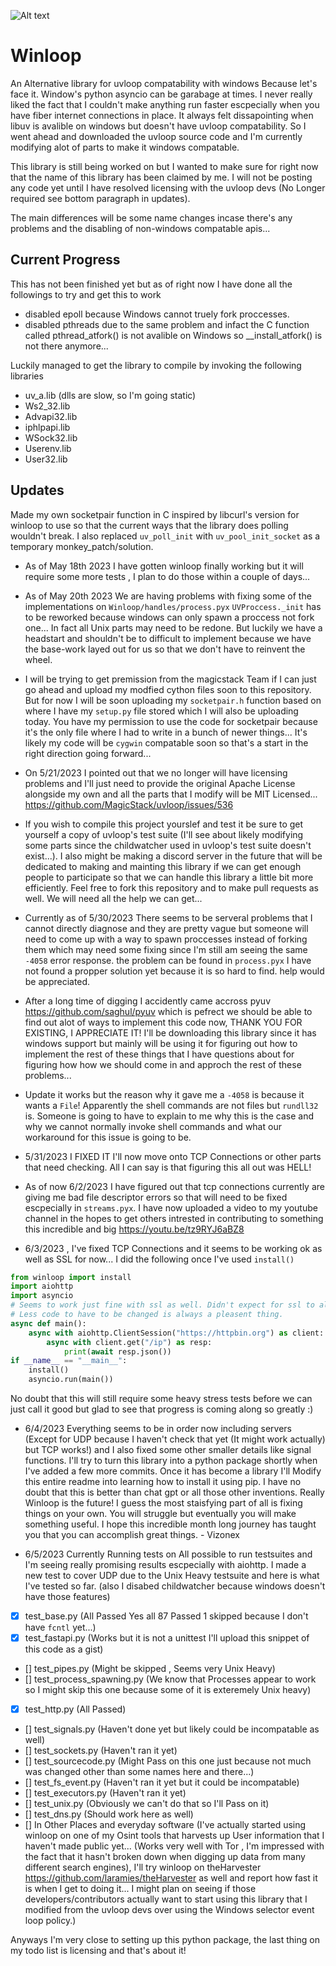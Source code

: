 ![Alt text](https://raw.githubusercontent.com/Vizonex/Winloop/main/winloop.png)

# Winloop
An Alternative library for uvloop compatability with windows Because let's face it. Window's python asyncio can be garabage at times. 
I never really liked the fact that I couldn't make anything run faster escpecially when you have fiber internet connections in place. 
It always felt dissapointing when libuv is avalible on windows but doesn't have uvloop compatability. 
So I went ahead and downloaded the uvloop source code and I'm currently modifying alot of parts to make it windows compatable. 

This library is still being worked on but I wanted to make sure for right now that the name of this library has been claimed by me. 
I will not be posting any code yet until I have resolved licensing with the uvloop devs (No Longer required see bottom paragraph in updates).

The main differences will be some name changes incase there's any problems and the disabling of non-windows compatable apis...

## Current Progress

This has not been finished yet but as of right now I have done all the followings to try and get this to work 
- disabled epoll because Windows cannot truely fork proccesses. 
- disabled pthreads due to the same problem and infact the C function called pthread_atfork() is not avalible on Windows so __install_atfork() is not there anymore...

Luckily managed to get the library to compile by invoking the following libraries 
- uv_a.lib (dlls are slow, so I'm going static)
- Ws2_32.lib
- Advapi32.lib
- iphlpapi.lib
- WSock32.lib
- Userenv.lib
- User32.lib


## Updates

Made my own socketpair function in C inspired by libcurl's version for winloop to use so that the current ways that the library does polling wouldn't break.
I also replaced `uv_poll_init` with `uv_pool_init_socket` as a temporary monkey_patch/solution. 


- As of May 18th 2023 I have gotten winloop finally working but it will require some more tests , I plan to do those within a couple of days...

- As of May 20th 2023 We are having problems with fixing some of the implementations on `Winloop/handles/process.pyx` `UVProccess._init` has to be reworked because windows can only spawn a proccess not fork one... In fact all Unix parts may need to be redone. But luckily we have a headstart and shouldn't be to difficult to implement because we have the base-work layed out for us so that we don't have to reinvent the wheel.

- I will be trying to get premission from the magicstack Team if I can just go ahead and upload my modfied cython files soon to this repository. But for now I will be soon uploading my `socketpair.h` function based on where I have my `setup.py` file stored which I will also be uploading today. You have my permission to use the code for socketpair because it's the only file where I had to write in a bunch of newer things... It's likely my code will be `cygwin` compatable soon so that's a start in the right direction going forward...
- On 5/21/2023 I pointed out that we no longer will have licensing problems and I'll just need to provide the original Apache License alongside my own and all the parts that I modify will be MIT Licensed... https://github.com/MagicStack/uvloop/issues/536

- If you wish to compile this project yourslef and test it be sure to get yourself a copy of uvloop's test suite (I'll see about likely modifying some parts since the childwatcher used in uvloop's test suite doesn't exist...). I also might be making a discord server in the future that will be dedicated to making and mainting this library if we can get enough people to participate so that we can handle this library a little bit more efficiently. Feel free to fork this repository and to make pull requests as well. We will need all the help we can get...

- Currently as of 5/30/2023 There seems to be serveral problems that I cannot directly diagnose and they are pretty vague but someone will need to come up with a way to spawn proccesses instead of forking them which may need some fixing since I'm still am seeing the same `-4058` error response. the problem can be found in `process.pyx` I have not found a propper solution yet because it is so hard to find. help would be appreciated. 

- After a long time of digging I accidently came accross pyuv https://github.com/saghul/pyuv which is pefrect we should be able to find out alot of ways to implement this code now, THANK YOU FOR EXISTING, I APPRECIATE IT! I'll be downloading this library since it has windows support but mainly will be using it for figuring out how to implement the rest of these things that I have questions about for figuring how how we should come in and approch the rest of these problems...

- Update it works but the reason why it gave me a `-4058` is because it wants a `File`! Apparently the shell commands are not files but `rundll32` is. Someone is going to have to explain to me why this is the case and why we cannot normally invoke shell commands and what our workaround for this issue is going to be.  

- 5/31/2023 I FIXED IT I'll now move onto TCP Connections or other parts that need checking. All I can say is that figuring this all out was HELL! 

- As of now 6/2/2023 I have figured out that tcp connections currently are giving me bad file descriptor errors so that will need to be fixed escpecially in `streams.pyx`. I have now uploaded a video to my youtube channel in the hopes to get others intrested in contributing to something this incredible and big https://youtu.be/tz9RYJ6aBZ8 

- 6/3/2023 , I've fixed TCP Connections and it seems to be working ok as well as SSL for now... I did the following once I've used `install()`
```python
from winloop import install
import aiohttp
import asyncio 
# Seems to work just fine with ssl as well. Didn't expect for ssl to also work at all along side tcp connections so that's nice :)
# Less code to have to be changed is always a pleasent thing.
async def main():
    async with aiohttp.ClientSession("https://httpbin.org") as client:
        async with client.get("/ip") as resp:
            print(await resp.json())
if __name__ == "__main__":
    install()
    asyncio.run(main())
  ```
  No doubt that this will still require some heavy stress tests before we can just call it good but glad to see that progress is coming along so greatly :) 
 
 - 6/4/2023 Everything seems to be in order now including servers (Except for UDP because I haven't check that yet (It might work actually) but TCP works!) and I also fixed some other smaller details like signal functions. I'll try to turn this library into a python package shortly when I've added a few more commits. Once it has become a library I'll Modify this entire readme into learning how to install it using pip. I have no doubt that this is better than chat gpt or all those other inventions. Really Winloop is the future! I guess the most staisfying part of all is fixing things on your own. You will struggle but eventually you will make something useful. I hope this incredible month long journey has taught you that you can accomplish great things. - Vizonex

- 6/5/2023 Currently Running tests on All possible to run testsuites and I'm seeing really promising results escpecially with aiohttp. 
I made a new test to cover UDP due to the Unix Heavy testsuite and here is what I've tested so far. (also I disabed childwatcher because windows doesn't have those features)
- [x] test_base.py (All Passed Yes all 87 Passed 1 skipped because I don't have `fcntl` yet...)
- [x] test_fastapi.py (Works but it is not a unittest I'll upload this snippet of this code as a gist)
- [] test_pipes.py (Might be skipped , Seems very Unix Heavy)
- [] test_process_spawning.py (We know that Processes appear to work so I might skip this one because some of it is exteremely Unix heavy)
- [x] test_http.py (All Passed)
- [] test_signals.py (Haven't done yet but likely could be incompatable as well)
- [] test_sockets.py (Haven't ran it yet)
- [] test_sourcecode.py (Might Pass on this one just because not much was changed other than some names here and there...)
- [] test_fs_event.py (Haven't ran it yet but it could be incompatable)
- [] test_executors.py (Haven't ran it yet)
- [] test_unix.py (Obviously we can't do that so I'll Pass on it)
- [] test_dns.py (Should work here as well)
- [] In Other Places and everyday software (I've actually started using winloop on one of my Osint tools that harvests up User information that I haven't made public yet... (Works very well with Tor , I'm impressed with the fact that it hasn't broken down when digging up data from many different search engines), I'll try winloop on theHarvester https://github.com/laramies/theHarvester as well and report how fast it is when I get to doing it... I might plan on seeing if those developers/contributors actually want to start using this library that I modified from the uvloop devs over using the Windows selector event loop policy.)

Anyways I'm very close to setting up this python package, the last thing on my todo list is licensing and that's about it! 
